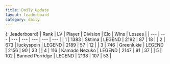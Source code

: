 ```yaml
---
title: Daily Update
layout: leaderboard
category: daily
---
```


{: .leaderboard}
| Rank | LV | Player | Division | Elo | Wins | Losses |
| --- | --- | --- | --- | --- | --- | --- |
| <span data-change="1">1</span> | 1383 | <span title="ID: 353063">Sktima</span> | LEGEND | <span data-change="13">2192</span> | <span data-change="5">87</span> | <span data-change="1">18</span> |
| <span data-change="-1">2</span> | 673 | <span title="ID: 512212">luckyspoin</span> | LEGEND | <span data-change="0">2189</span> | <span data-change="0">57</span> | <span data-change="0">12</span> |
| <span data-change="0">3</span> | 746 | <span title="ID: 540">Greenlukie</span> | LEGEND | <span data-change="0">2156</span> | <span data-change="0">90</span> | <span data-change="0">33</span> |
| <span data-change="1">4</span> | 116 | <span title="ID: 665001">Kamado Nezuko</span> | LEGEND | <span data-change="18">2147</span> | <span data-change="5">91</span> | <span data-change="1">37</span> |
| <span data-change="-1">5</span> | 102 | <span title="ID: 659170">Banned Porridge</span> | LEGEND | <span data-change="6">2138</span> | <span data-change="9">107</span> | <span data-change="4">53</span> |